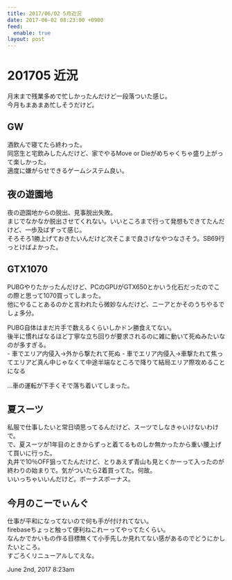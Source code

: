 ```yaml
---
title: 2017/06/02 5月近況
date: 2017-06-02 08:23:00 +0900
feed:
  enable: true
layout: post
---
```

<h1>201705 近況</h1>    <p>      月末まで残業多めで忙しかったんだけど一段落ついた感じ。<br>      今月もまあまあ忙しそうだけど。    </p>    <h2>GW</h2>    <p>      酒飲んで寝てたら終わった。<br>      同窓生と宅飲みしたんだけど、家でやるMove or      Dieがめちゃくちゃ盛り上がって楽しかった。<br>      適度に嫌がらせできるゲームシステム良い。    </p>    <h2>夜の遊園地</h2>    <p>      夜の遊園地からの脱出、見事脱出失敗。<br>      まじでなかなか脱出させてくれない。いいところまで行って発想もできてたんだけど、一歩及ばずって感じ。<br>      そろそろ1勝上げておきたいんだけど次そこまで良さげなやつなさそう。SB69行っとけばよかった。    </p>    <h2>GTX1070</h2>    <p>      PUBGやりたかったんだけど、PCのGPUがGTX650とかいう化石だったのでこの際と思って1070買ってしまった。<br>      他にやることあるのかと言われたら微妙なんだけど、ニーアとかそのうちやるでしょ多分。    </p>    <p>      PUBG自体はまだ片手で数えるくらいしかドン勝食えてない。<br>      後半に慣ればなるほど丁寧な立ち回りが要求されるのに雑に動いて死ぬみたいなのが多すぎる。<br>      - 車でエリア内侵入→外から撃たれて死ぬ -      車でエリア内侵入→車撃たれて焦ってエリアど真ん中じゃなくて中途半端なところで降りて結局エリア際攻めることになる    </p>    <p>…車の運転が下手くそで落ち着いてしまった。</p>    <h2>夏スーツ</h2>    <p>      私服で仕事したいと常日頃思ってるんだけど、スーツでしなきゃいけないわけで。<br>      で、夏スーツが1年目のときからずっと着てるものしか無かったから重い腰上げて買いに行った。<br>      丸井で10％OFF狙ってたんだけど、とりあえず青山も見とくかーって入ったのが終わりの始まりで。気がついたら2着買ってた。何故。<br>      いいっちゃいいんだけど。ボーナスボーナス。    </p>    <h2>今月のこーでぃんぐ</h2>    <p>      仕事が平和になってないので何も手が付けれてない。<br>      firebaseちょっと触って便利ねこれーってやってたくらい。<br>      なんかでかいもの作る目標無くて小手先しか見れてない感があるのでどうにかしたいところ。<br>      すごろくリニューアルしてえな。    </p>    <div id="footer">      <span id="timestamp"> June 2nd, 2017 8:23am </span>    </div>
